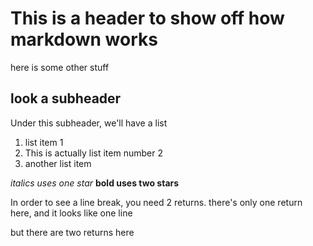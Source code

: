 # This is a header to show off how markdown works

here is some other stuff

## look a subheader

Under this subheader, we'll have a list

1. list item 1
2. This is actually list item number 2
3. another list item

*italics uses one star*
**bold uses two stars**

In order to see a line break, you need 2 returns.
there's only one return here, and it looks like one line

but there are two returns here



